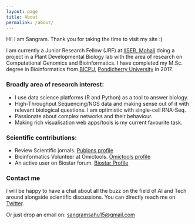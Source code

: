```yaml
---
layout: page
title: About
permalink: /about/
---
```


Hi! I am Sangram.
Thank you for taking the time to visit my site :)

I am currently a Junior Research Fellow (JRF) at [IISER, Mohali] doing a project in a Plant Developmental Biology lab with the area of research on Computational Genomics and Bioinformatics. I have completed my M.Sc. degree in Bioinformatics from [BICPU], [Pondicherry University] in 2017.

### Broadly area of research interest:
* I use data science platforms (R and Python) as a tool to answer biology.
* High-Throughput Sequencing/NGS data and making sense out of it with relevant biological questions. I am optimistic with single-cell RNA-Seq.
* Passionate about complex networks and their behaviour.
* Making rich visualisation web apps/tools is my current favourite task.

### Scientific contributions:
* Review Scientific jornals. [Publons profile](https://publons.com/a/1564864/)
* Bioinformatics Volunteer at Omictools. [Omictools profile](https://omictools.com/profile/sangram-github)
* An active user on Biostar forum. [Biostar Profile](https://www.biostars.org/u/36693/)

### Contact me
I will be happy to have a chat about all the buzz on the field of AI and Tech around alongside scientific discussions. You can directly reach me on [Twitter](https://twitter.com/sangram_ksahu).

Or just drop an email on:
[sangramsahu15@gmail.com](mailto:sangramsahu15@gmail.com)


[Pondicherry University]: http://www.pondiuni.edu.in
[BICPU]: https://www.bicpu.edu.in
[IISER, Mohali]: http://iisermohali.ac.in
